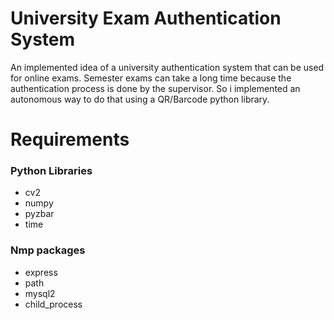 # University Exam Authentication System
 An implemented idea of a university authentication system that can be used for online exams.
 Semester exams can take a long time because the authentication process is done by the supervisor.
 So i implemented an autonomous way to do that using a QR/Barcode python library.
 
# Requirements 

### Python Libraries
- cv2
- numpy
- pyzbar
- time
### Nmp packages
- express
- path
- mysql2
- child_process

